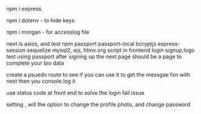 npm i express

npm i dotenv - to hide keys

npm i morgan - for accesslog file

next is axios, and test npm
passport passport-local bcryptjs express-session
sequelize mysql2, ejs, htmx.org script in frontend
login signup,logo test using passport
after signing up the next page should be a page to complete your bio data

create a psuedo route to see if you can use it to get the messgae
fxn with next
then you console.log it

use status code at front end to solve the login fail issue

setting , will the option to change the profile photo, and change password
